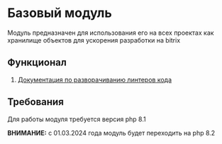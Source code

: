 # Базовый модуль

Модуль предназначен для использования его на всех проектах как хранилище объектов для ускорения разработки на bitrix

## Функционал

1. [Документация по разворачиванию линтеров кода](./docs/lint/README.md)

## Требования

Для работы модуля требуется версия php 8.1

**ВНИМАНИЕ:** с 01.03.2024 года модуль будет переходить на php 8.2